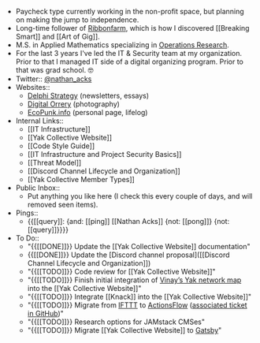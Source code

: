 - Paycheck type currently working in the non-profit space, but planning on making the jump to independence.
- Long-time follower of [Ribbonfarm](https://www.ribbonfarm.com/), which is how I discovered [[Breaking Smart]] and [[Art of Gig]].
- M.S. in Applied Mathematics specializing in [Operations Research](https://en.wikipedia.org/wiki/Operations_research).
- For the last 3 years I've led the IT & Security team at my organization. Prior to that I managed IT side of a digital organizing program. Prior to that was grad school. 🤓
- Twitter:: [@nathan_acks](https://twitter.com/nathan_acks)
- Websites::
    - [Delphi Strategy](https://www.delphi-strategy.com/) (newsletters, essays)
    - [Digital Orrery](https://www.digital-orrery.com/) (photography)
    - [EcoPunk.info](https://www.ecopunk.info/) (personal page, lifelog)
- Internal Links::
    - [[IT Infrastructure]]
    - [[Yak Collective Website]]
    - [[Code Style Guide]]
    - [[IT Infrastructure and Project Security Basics]]
    - [[Threat Model]]
    - [[Discord Channel Lifecycle and Organization]]
    - [[Yak Collective Member Types]]
- Public Inbox::
    - Put anything you like here (I check this every couple of days, and will removed seen items).
- Pings::
    - {{[[query]]: {and: [[ping]] [[Nathan Acks]] {not: [[pong]]} {not: [[query]]}}}}
- To Do::
    - "{{[[DONE]]}} Update the [[Yak Collective Website]] documentation"
    - {{[[DONE]]}} Update the [Discord channel proposal]([[Discord Channel Lifecycle and Organization]])
    - "{{[[TODO]]}} Code review for [[Yak Collective Website]]"
    - "{{[[TODO]]}} Finish initial integration of [Vinay’s Yak network map](https://dataingestor.github.io/yakmap1/network/) into the [[Yak Collective Website]]"
    - "{{[[TODO]]}} Integrate [[Knack]] into the [[Yak Collective Website]]"
    - "{{[[TODO]]}} Migrate from [IFTTT](https://ifttt.com/) to [ActionsFlow](https://github.com/actionsflow/actionsflow) ([associated ticket in GitHub](https://github.com/The-Yak-Collective/yakcollective/issues/19))"
    - "{{[[TODO]]}} Research options for JAMstack CMSes"
    - "{{[[TODO]]}} Migrate [[Yak Collective Website]] to [Gatsby](https://www.gatsbyjs.com/)"

